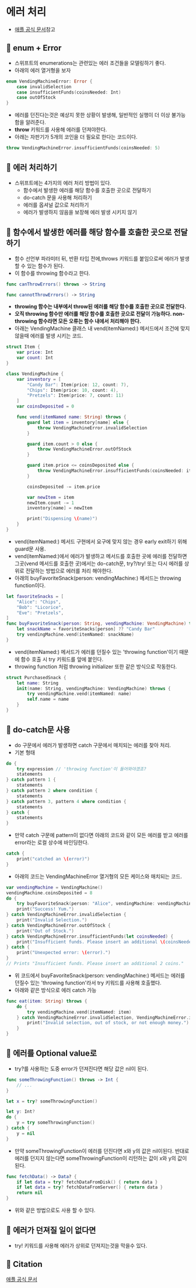 # 에러 처리
- [애플 공식 문서](https://docs.swift.org/swift-book/LanguageGuide/ErrorHandling.html)참고

## 🍎 enum + Error
- 스위프트의 enumerations는 관련있는 에러 조건들을 모델링하기 좋다.
- 아래의 에러 열거형을 보자
```swift
enum VendingMachineError: Error {
    case invalidSelection
    case insufficientFunds(coinsNeeded: Int)
    case outOfStock
}
```

- 에러를 던진다는것은 예상지 못한 상황이 발생해, 일반적인 실행이 더 이상 불가능 함을 알려준다.
- **throw** 키워드를 사용해 에러를 던져야한다.
- 아래는 자판기가 5개의 코인을 더 필요로 한다는 코드이다.
```swift
throw VendingMachineError.insufficientFunds(coinsNeeded: 5)
```

## 🍎 에러 처리하기
- 스위프트에는 4가지의 에러 처리 방법이 있다.
    - 함수에서 발생한 에러를 해당 함수를 호출한 곳으로 전달하기
    - do-catch 문을 사용해 처리하기
    - 에러를 옵셔널 값으로 처리하기
    - 에러가 발생하지 않음을 보장해 에러 발생 시키지 않기


## 🍎 함수에서 발생한 에러를 해당 함수를 호출한 곳으로 전달하기
- 함수 선언부 파라미터 뒤, 반환 타입 전에,throws 키워드를 붙임으로써 에러가 발생할 수 있는 함수가 된다.
- 이 함수를 throwing 함수라고 한다.
```swift
func canThrowErrors() throws -> String

func cannotThrowErrors() -> String
```
- **throwing 함수는 내부에서 throw된 에러를 해당 함수를 호출한 곳으로 전달한다.**
- **오직 throwing 함수만 에러를 해당 함수를 호출한 곳으로 전달이 가능하다. non-throwing 함수라면 모든 오류는 함수 내에서 처리해야 한다.**
- 아래는 VendingMachine 클래스 내 vend(itemNamed:) 메서드에서 조건에 맞지 않을때 에러를 발생 시키는 코드.

```swift
struct Item {
    var price: Int
    var count: Int
}

class VendingMachine {
    var inventory = [
        "Candy Bar": Item(price: 12, count: 7),
        "Chips": Item(price: 10, count: 4),
        "Pretzels": Item(price: 7, count: 11)
    ]
    var coinsDeposited = 0

    func vend(itemNamed name: String) throws {
        guard let item = inventory[name] else {
            throw VendingMachineError.invalidSelection
        }

        guard item.count > 0 else {
            throw VendingMachineError.outOfStock
        }

        guard item.price <= coinsDeposited else {
            throw VendingMachineError.insufficientFunds(coinsNeeded: item.price - coinsDeposited)
        }

        coinsDeposited -= item.price

        var newItem = item
        newItem.count -= 1
        inventory[name] = newItem

        print("Dispensing \(name)")
    }
}
```
- vend(itemNamed:) 메서드 구현에서 요구에 맞지 않는 경우 early exit하기 위해 guard문 사용.
- vend(itemNamed:)에서 에러가 발생하고 메서드를 호출한 곳에 에러를 전달하면 그곳(vend 메서드를 호출한 곳)에서는 do-catch문, try?/try! 또는 다시 에러를 상위로 전달하는 방법으로 에러를 처리 해야한다.
- 아래의 buyFavoriteSnack(person: vendingMachine:) 메서드는 throwing function이다.
```swift
let favoriteSnacks = [
    "Alice": "Chips",
    "Bob": "Licorice",
    "Eve": "Pretzels",
]
func buyFavoriteSnack(person: String, vendingMachine: VendingMachine) throws {
    let snackName = favoriteSnacks[person] ?? "Candy Bar"
    try vendingMachine.vend(itemNamed: snackName)
}
```
- vend(itemNamed:) 메서드가 에러를 던질수 있는 'throwing function'이기 때문에 함수 호출 시 try 키워드를 앞에 붙인다.
- throwing function 처럼 throwing initializer 또한 같은 방식으로 작동한다.
```swift
struct PurchasedSnack {
    let name: String
    init(name: String, vendingMachine: VendingMachine) throws {
        try vendingMachine.vend(itemNamed: name)
        self.name = name
    }
}
```

## 🍎 do-catch문 사용
- do 구문에서 에러가 발생하면 catch 구문에서 매치되는 에러를 찾아 처리.
- 기본 형태
```swift
do {
    try expression // 'throwing function'이 들어와야겠죠?
    statements
} catch pattern 1 {
    statements
} catch pattern 2 where condition {
    statements
} catch pattern 3, pattern 4 where condition {
    statements
} catch {
    statements
}
```
- 만약 catch 구문에 pattern이 없다면 아래의 코드와 같이 모든 에러를 받고 에러를 error라는 로컬 상수에 바인딩한다.

```swift
catch {
    print("catched an \(error)")
}
```

- 아래의 코드는 VendingMachineError 열거형의 모든 케이스와 매치되는 코드.
```swift
var vendingMachine = VendingMachine()
vendingMachine.coinsDeposited = 8
do {
    try buyFavoriteSnack(person: "Alice", vendingMachine: vendingMachine)
    print("Success! Yum.")
} catch VendingMachineError.invalidSelection {
    print("Invalid Selection.")
} catch VendingMachineError.outOfStock {
    print("Out of Stock.")
} catch VendingMachineError.insufficientFunds(let coinsNeeded) {
    print("Insufficient funds. Please insert an additional \(coinsNeeded) coins.")
} catch {
    print("Unexpected error: \(error).")
}
// Prints "Insufficient funds. Please insert an additional 2 coins."
```
- 위 코드에서 buyFavoriteSnack(person: vendingMachine:) 메서드는 에러를 던질수 있는 'throwing function'라서 try 키워드를 사용해 호출했다.
- 아래와 같은 방식으로 에러 catch 가능
```swift
func eat(item: String) throws {
    do {
        try vendingMachine.vend(itemNamed: item)
    } catch VendingMachineError.invalidSelection, VendingMachineError.insufficientFunds, VendingMachineError.outOfStock {
        print("Invalid selection, out of stock, or not enough money.")
    }
}
```

## 🍎 에러를 Optional value로
- try?를 사용하는 도중 error가 던져진다면 해당 값은 nil이 된다.
```swift
func someThrowingFunction() throws -> Int {
    // ...
}

let x = try? someThrowingFunction()

let y: Int?
do {
    y = try someThrowingFunction()
} catch {
    y = nil
}
```
- 만약 someThrowingFunction이 에러를 던진다면 x와 y의 값은 nil이된다. 반대로 에러를 던지지 않는다면 someThrowingFunction이 리턴하는 값이 x와 y의 값이 된다.

```swift
func fetchData() -> Data? {
    if let data = try? fetchDataFromDisk() { return data }
    if let data = try? fetchDataFromServer() { return data }
    return nil
}
```
- 위와 같은 방법으로도 사용 할 수 있다.

## 🍎 에러가 던져질 일이 없다면
- try! 키워드를 사용해 에러가 상위로 던져지는것을 막을수 있다.

## 🍎 Citation
[애플 공식 문서](https://docs.swift.org/swift-book/LanguageGuide/ErrorHandling.html)

